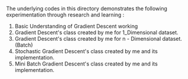 The underlying codes in this directory demonstrates the following experimentation through research and learning :
1. Basic Understanding of Gradient Descent working
2. Gradient Descent's class created by me for 1_Dimensional dataset.
3. Gradient Descent's class created by me for n - Dimensional dataset. (Batch)
4. Stochastic Gradient Descent's class created by me and its implementation.
5. Mini Batch Gradient Descent's class created by me and its implementation.
